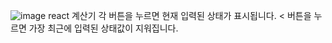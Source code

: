 ![image](https://user-images.githubusercontent.com/59411333/180701337-6bf44492-fc4c-4344-90a2-4290041c24c1.png)
react 계산기
각 버튼을 누르면 현재 입력된 상태가 표시됩니다.
< 버튼을 누르면 가장 최근에 입력된 상태값이 지워집니다.
